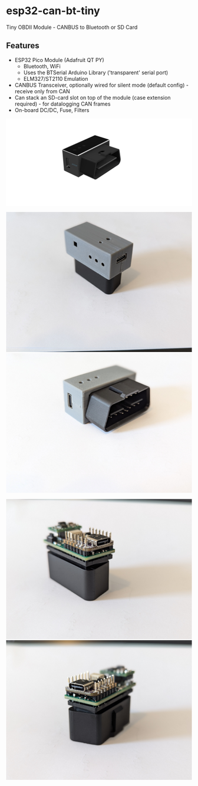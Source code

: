 # esp32-can-bt-tiny

Tiny OBDII Module - CANBUS to Bluetooth or SD Card

## Features

- ESP32 Pico Module (Adafruit QT PY)
  - Bluetooth, WiFi
  - Uses the BTSerial Arduino Library ('transparent' serial port)
  - ELM327/ST2110 Emulation
- CANBUS Transceiver, optionally wired for silent mode (default config) - receive only from CAN
- Can stack an SD-card slot on top of the module (case extension required) - for datalogging CAN frames
- On-board DC/DC, Fuse, Filters

![3D Render](https://github.com/peteEH/esp32-can-bt-tiny/blob/main/ESP32-CAN-BT-RELEASE%20v3a.png)

![Case](https://github.com/peteEH/esp32-can-bt-tiny/blob/main/case1r.jpg)
![Case](https://github.com/peteEH/esp32-can-bt-tiny/blob/main/case3r.jpg)

![No Case](https://github.com/peteEH/esp32-can-bt-tiny/blob/main/nocase1r.jpg)
![No Case](https://github.com/peteEH/esp32-can-bt-tiny/blob/main/nocase2r.jpg)
